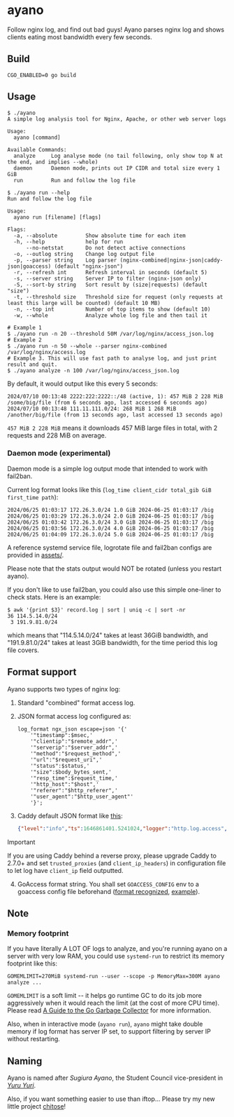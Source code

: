 # ayano

Follow nginx log, and find out bad guys! Ayano parses nginx log and shows clients eating most bandwidth every few seconds.

## Build

```shell
CGO_ENABLED=0 go build
```

## Usage

```console
$ ./ayano
A simple log analysis tool for Nginx, Apache, or other web server logs

Usage:
  ayano [command]

Available Commands:
  analyze     Log analyse mode (no tail following, only show top N at the end, and implies --whole)
  daemon      Daemon mode, prints out IP CIDR and total size every 1 GiB
  run         Run and follow the log file

$ ./ayano run --help
Run and follow the log file

Usage:
  ayano run [filename] [flags]

Flags:
  -a, --absolute         Show absolute time for each item
  -h, --help             help for run
      --no-netstat       Do not detect active connections
  -o, --outlog string    Change log output file
  -p, --parser string    Log parser (nginx-combined|nginx-json|caddy-json|goaccess) (default "nginx-json")
  -r, --refresh int      Refresh interval in seconds (default 5)
  -s, --server string    Server IP to filter (nginx-json only)
  -S, --sort-by string   Sort result by (size|requests) (default "size")
  -t, --threshold size   Threshold size for request (only requests at least this large will be counted) (default 10 MB)
  -n, --top int          Number of top items to show (default 10)
  -w, --whole            Analyze whole log file and then tail it

# Example 1
$ ./ayano run -n 20 --threshold 50M /var/log/nginx/access_json.log
# Example 2
$ ./ayano run -n 50 --whole --parser nginx-combined /var/log/nginx/access.log
# Example 3. This will use fast path to analyse log, and just print result and quit.
$ ./ayano analyze -n 100 /var/log/nginx/access_json.log
```

By default, it would output like this every 5 seconds:

```log
2024/07/10 00:13:48 2222:222:2222::/48 (active, 1): 457 MiB 2 228 MiB /some/big/file (from 6 seconds ago, last accessed 6 seconds ago)
2024/07/10 00:13:48 111.11.111.0/24: 268 MiB 1 268 MiB /another/big/file (from 13 seconds ago, last accessed 13 seconds ago)
```

`457 MiB 2 228 MiB` means it downloads 457 MiB large files in total, with 2 requests and 228 MiB on average.

### Daemon mode (experimental)

Daemon mode is a simple log output mode that intended to work with fail2ban.

Current log format looks like this (`log_time client_cidr total_gib GiB first_time path`):

```log
2024/06/25 01:03:17 172.26.3.0/24 1.0 GiB 2024-06-25 01:03:17 /big
2024/06/25 01:03:29 172.26.3.0/24 2.0 GiB 2024-06-25 01:03:17 /big
2024/06/25 01:03:42 172.26.3.0/24 3.0 GiB 2024-06-25 01:03:17 /big
2024/06/25 01:03:56 172.26.3.0/24 4.0 GiB 2024-06-25 01:03:17 /big
2024/06/25 01:04:09 172.26.3.0/24 5.0 GiB 2024-06-25 01:03:17 /big
```

A reference systemd service file, logrotate file and fail2ban configs are provided in [assets/](assets/).

Please note that the stats output would NOT be rotated (unless you restart ayano).

If you don't like to use fail2ban, you could also use this simple one-liner to check stats. Here is an example:

```console
$ awk '{print $3}' record.log | sort | uniq -c | sort -nr
36 114.5.14.0/24
 3 191.9.81.0/24
```

which means that "114.5.14.0/24" takes at least 36GiB bandwidth, and "191.9.81.0/24" takes at least 3GiB bandwidth, for the time period this log file covers.

## Format support

Ayano supports two types of nginx log:

1. Standard "combined" format access log.
2. JSON format access log configured as:

    ```nginx
    log_format ngx_json escape=json '{'
        '"timestamp":$msec,'
        '"clientip":"$remote_addr",'
        '"serverip":"$server_addr",'
        '"method":"$request_method",'
        '"url":"$request_uri",'
        '"status":$status,'
        '"size":$body_bytes_sent,'
        '"resp_time":$request_time,'
        '"http_host":"$host",'
        '"referer":"$http_referer",'
        '"user_agent":"$http_user_agent"'
        '}';
    ```

3. Caddy default JSON format like [this](https://caddyserver.com/docs/logging#structured-logs):

      ```json
      {"level":"info","ts":1646861401.5241024,"logger":"http.log.access","msg":"handled request","request":{"remote_ip":"127.0.0.1","remote_port":"41342","client_ip":"127.0.0.1","proto":"HTTP/2.0","method":"GET","host":"localhost","uri":"/","headers":{"User-Agent":["curl/7.82.0"],"Accept":["*/*"],"Accept-Encoding":["gzip, deflate, br"]},"tls":{"resumed":false,"version":772,"cipher_suite":4865,"proto":"h2","server_name":"example.com"}},"bytes_read": 0,"user_id":"","duration":0.000929675,"size":10900,"status":200,"resp_headers":{"Server":["Caddy"],"Content-Encoding":["gzip"],"Content-Type":["text/html; charset=utf-8"],"Vary":["Accept-Encoding"]}}
      ```

> [!IMPORTANT]
> If you are using Caddy behind a reverse proxy, please upgrade Caddy to 2.7.0+ and set `trusted_proxies` (and `client_ip_headers`) in configuration file to let log have `client_ip` field outputted.

4. GoAccess format string. You shall set `GOACCESS_CONFIG` env to a goaccess config file beforehand ([format recognized](https://github.com/taoky/goaccessfmt?tab=readme-ov-file#config-file-format), [example](assets/goaccess.conf)).

## Note

### Memory footprint

If you have literally A LOT OF logs to analyze, and you're running ayano on a server with very low RAM, you could use `systemd-run` to restrict its memory footprint like this:

```shell
GOMEMLIMIT=270MiB systemd-run --user --scope -p MemoryMax=300M ayano analyze ...
```

`GOMEMLIMIT` is a soft limit -- it helps go runtime GC to do its job more aggressively when it would reach the limit (at the cost of more CPU time). Please read [A Guide to the Go Garbage Collector](https://tip.golang.org/doc/gc-guide#Memory_limit) for more information.

Also, when in interactive mode (`ayano run`), `ayano` might take double memory if log format has server IP set, to support filtering by server IP without restarting.

## Naming

Ayano is named after *Sugiura Ayano*, the Student Council vice-president in [*Yuru Yuri*](https://en.wikipedia.org/wiki/YuruYuri#Student_Council).

Also, if you want something easier to use than iftop... Please try my new little project [chitose](https://github.com/taoky/chitose)!
